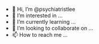 - 👋 Hi, I’m @psychiatristlee
- 👀 I’m interested in ...
- 🌱 I’m currently learning ...
- 💞️ I’m looking to collaborate on ...
- 📫 How to reach me ...

<!---
psychiatristlee/psychiatristlee is a ✨ special ✨ repository because its `README.md` (this file) appears on your GitHub profile.
You can click the Preview link to take a look at your changes.
--->
